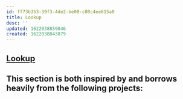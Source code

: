 ```yaml
---
id: ff73b353-39f3-4de2-be08-c80c4ee615a0
title: Lookup
desc: ''
updated: 1622038859046
created: 1622038843879
---
```



## [Lookup](https://handbook.dendron.so/notes/b89ba854-72fb-4ebc-a8a0-55960b89e9dc.html#lookup)

This section is both inspired by and borrows heavily from the following projects:
- 

